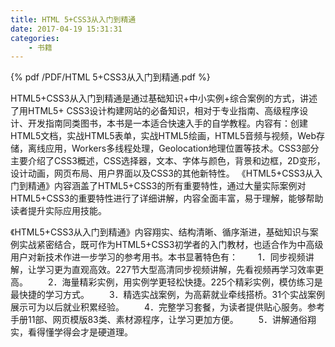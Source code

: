 ```yaml
---
title: HTML 5+CSS3从入门到精通
date: 2017-04-19 15:31:31
categories: 
    - 书籍
---
```

{% pdf /PDF/HTML 5+CSS3从入门到精通.pdf %}

HTML5+CSS3从入门到精通是通过基础知识+中小实例+综合案例的方式，讲述了用HTML5+ CSS3设计构建网站的必备知识，相对于专业指南、高级程序设计、开发指南同类图书，本书是一本适合快速入手的自学教程。内容有：创建HTML5文档，实战HTML5表单，实战HTML5绘画，HTML5音频与视频，Web存储，离线应用，Workers多线程处理，Geolocation地理位置等技术。CSS3部分主要介绍了CSS3概述，CSS选择器，文本、字体与颜色，背景和边框，2D变形，设计动画，网页布局、用户界面以及CSS3的其他新特性。
《HTML5+CSS3从入门到精通》内容涵盖了HTML5+CSS3的所有重要特性，通过大量实际案例对HTML5+CSS3的重要特性进行了详细讲解，内容全面丰富，易于理解，能够帮助读者提升实际应用技能。

《HTML5+CSS3从入门到精通》内容翔实、结构清晰、循序渐进，基础知识与案例实战紧密结合，既可作为HTML5+CSS3初学者的入门教材，也适合作为中高级用户对新技术作进一步学习的参考用书。本书显著特色有： 
　　1．同步视频讲解，让学习更为直观高效。227节大型高清同步视频讲解，先看视频再学习效率更高。 
　　2．海量精彩实例，用实例学更轻松快捷。225个精彩实例，模仿练习是最快捷的学习方式。 
　　3．精选实战案例，为高薪就业牵线搭桥。31个实战案例展示可为以后就业积累经验。 
　　4．完整学习套餐，为读者提供贴心服务。参考手册11部、网页模版83类、素材源程序，让学习更加方便。 
　　5．讲解通俗翔实，看得懂学得会才是硬道理。